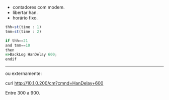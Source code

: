 - contadores com modem.
- libertar han.
- horário fixo.


```js
thh=st(time : 1)
tmm=st(time : 2)

if thh==21
and tmm==10
then
=>BackLog HanDelay 600;
endif
```
---

ou externamente:

curl http://10.1.0.200/cm?cmnd=HanDelay+600

Entre 300 a 900.
